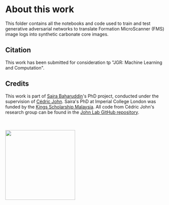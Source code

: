 # About this work
This folder contains all the notebooks and code used to train and test generative adversarial networks to translate Formation MicroScanner (FMS) image logs into synthetic carbonate core images.

## Citation

This work has been submitted for consideration tp "JGR: Machine Learning and Computation".


## Credits

This work is part of [Saira Baharuddin](https://github.com/ssaira267)'s PhD project, conducted under the supervision of [Cédric John](https://github.com/cedricmjohn). Saira's PhD at Imperial College London was funded by the [Kings Scholarship Malaysia](https://bmipenajaan.jpa.gov.my/ms/). All code from Cédric John's research group can be found in the [John Lab GitHub repository](https://github.com/johnlab-research).

<br>
<br>

<a href="https://www.john-lab.org">
<img src="https://www.john-lab.org/wp-content/uploads/2023/01/footer_small_logo.png" style="width:220px">
</a>
